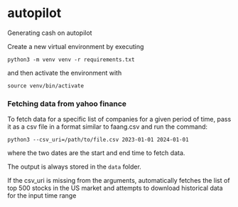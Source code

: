 # autopilot
Generating cash on autopilot

Create a new virtual environment by executing

`python3 -m venv venv -r requirements.txt`

and then activate the environment with

`source venv/bin/activate`

### Fetching data from yahoo finance

To fetch data for a specific list of companies for a given period of time, pass it as a csv file in a format similar to faang.csv
and run the command:

`python3 --csv_uri=/path/to/file.csv 2023-01-01 2024-01-01` 

where the two dates are the start and end time to fetch data.

The output is always stored in the `data` folder.

If the csv_uri is missing from the arguments, automatically fetches the list of top 500 stocks in the US market and attempts to download historical data for the input 
time range